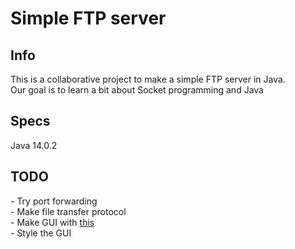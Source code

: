 # Simple FTP server

<h2>Info</h2>
This is a collaborative project to make a simple FTP server in Java. <br>
Our goal is to learn a bit about Socket programming and Java

<h2>Specs</h2>
Java 14.0.2

<h2>TODO</h2>
- Try port forwarding <br>
- Make file transfer protocol <br>
- Make GUI with <a href="https://medium.com/@keeptoo/javafx-java-modern-ui-design-starter-pack-aab1c331fd3c">this</a> <br>
- Style the GUI <br>
